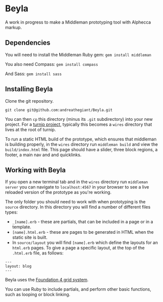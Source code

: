 Beyla
=====
A work in progress to make a Middleman prototyping tool with Alphecca markup.

## Dependencies
You will need to install the Middleman Ruby gem:
`gem install middleman`

You also need Compass:
`gem install compass`

And Sass:
`gem install sass`

## Installing Beyla
Clone the git repository.

`git clone git@github.com:andreathegiant/Beyla.git`

You can then `cp` this directory (minus its `.git` subdirectory) into your new project. For a [turnip project](http://github.com/opensourcery/turnip), typically this becomes a `wires` directory that lives at the root of turnip.

To run a static HTML build of the prototype, which ensures that middleman is building properly, in the `wires` directory run `middleman build` and view the `build/index.html` file. This page should have a slider, three block regions, a footer, a main nav and and quicklinks.

## Working with Beyla

If you open a new terminal tab and in the `wires` directory run `middleman server` you can navigate to `localhost:4567` in your browser to see a live reloaded version of the prototype as you're working.

The only folder you should need to work with when prototyping is the `source` directory. In this directory you will find a number of different files types:

* `_[name].erb` - these are partials, that can be included in a page or in a template.
* `[name].html.erb` - these are pages to be generated in HTML when the static site is built.
* In `source/layout` you will find `[name].erb` which define the layouts for an `html.erb` pages. To give a page a specific layout, at the top of the `.html.erb` file, as follows:
```
---
layout: blog
---
```

Beyla uses the [Foundation 4 grid system](http://foundation.zurb.com/docs/v/4.3.2/components/grid.html).

You can use Ruby to include partials, and perform other basic functions, such as looping or block linking.
